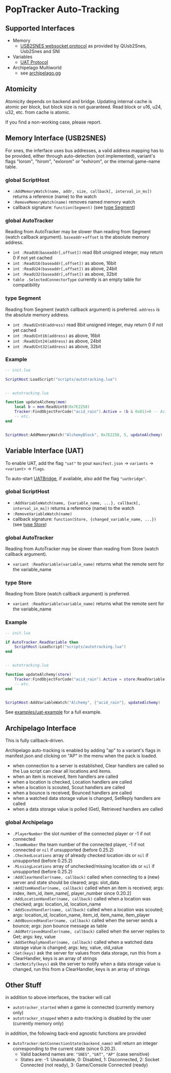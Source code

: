 # PopTracker Auto-Tracking

## Supported Interfaces

* Memory
  * [USB2SNES websocket protocol](https://github.com/Skarsnik/QUsb2snes/blob/master/docs/Procotol.md)
    as provided by QUsb2Snes, Usb2Snes and SNI
* Variables
  * [UAT Protocol](https://github.com/black-sliver/UAT)
* Archipelago Multiworld
  * see [archipelago.gg](https://archipelago.gg)


## Atomicity

Atomicity depends on backend and bridge.
Updating internal cache is atomic per block, but block size is not guaranteed.
Read block or u16, u24, u32, etc. from cache is atomic.

If you find a non-working case, please report.


## Memory Interface (USB2SNES)

For snes, the inferface uses bus addresses, a valid address mapping has to be
provided, either through auto-detection (not implemented), variant's flags
"lorom", "hirom", "exlorom" or "exhirom", or the internal game-name table.


### global ScriptHost
* `:AddMemoryWatch(name, addr, size, callback[, interval_in_ms])` returns a reference (name) to the watch
* `:RemoveMemoryWatch(name)` removes named memory watch
* callback signature:
`function(Segment)` (see [type Segment](#type-segment))


### global AutoTracker
Reading from AutoTracker may be slower than reading from Segment (watch callback argument). `baseaddr`+`offset` is the absolute memory address.
* `int :ReadU8(baseaddr[,offset])` read 8bit unsigned integer, may return 0 if not yet cached
* `int :ReadU16(baseaddr[,offset])` as above, 16bit
* `int :ReadU24(baseaddr[,offset])` as above, 24bit
* `int :ReadU32(baseaddr[,offset])` as above, 32bit
* `table .SelectedConnectorType` currently is an empty table for compatibility

### type Segment
Reading from Segment (watch callback argument) is preferred. `address` is the absolute memory address.
* `int :ReadUInt8(address)` read 8bit unsigned integer, may return 0 if not yet cached
* `int :ReadUInt16(address)` as above, 16bit
* `int :ReadUInt24(address)` as above, 24bit
* `int :ReadUInt32(address)` as above, 32bit


### Example

```lua
-- init.lua

ScriptHost:LoadScript("scripts/autotracking.lua")


-- autotracking.lua

function updateAlchemy(mem)
    local b = mem:ReadUint8(0x7E2258)
    Tracker:FindObjectForCode("acid_rain").Active = (b & 0x01)>0 -- Acid Rain
    -- etc.
end


ScriptHost:AddMemoryWatch("AlchemyBlock", 0x7E2258, 5, updateAlchemy)
```


## Variable Interface (UAT)

To enable UAT, add the flag `"uat"` to your `manifest.json` -> `variants`
-> `<variant>` -> `flags`.

To auto-start [UATBridge](https://github.com/black-sliver/UATBridge),
if available, also add the flag `"uatbridge"`.


### global ScriptHost
* `:AddVariableWatch(name, {variable_name, ...}, callback[, interval_in_ms])` returns a reference (name) to the watch
* `:RemoveVariableWatch(name)`
* callback signature:
`function(Store, {changed_variable_name, ...})` (see [type Store](#type-store))


### global AutoTracker
Reading from AutoTracker may be slower than reading from Store (watch callback argument).
* `variant :ReadVariable(variable_name)` returns what the remote sent for the variable_name


### type Store
Reading from Store (watch callback argument) is preferred.
* `variant :ReadVariable(variable_name)` returns what the remote sent for the variable_name


### Example

```lua
-- init.lua

if AutoTracker.ReadVariable then
    ScriptHost:LoadScript("scripts/autotracking.lua")
end


-- autotracking.lua

function updateAlchemy(store)
    Tracker:FindObjectForCode("acid_rain").Active = store:ReadVariable("acid_rain")>0 -- Acid Rain
    -- etc.
end


ScriptHost:AddVariableWatch("Alchemy", {"acid_rain"}, updateAlchemy)
```

See [examples/uat-example](../examples/uat-example) for a full example.


## Archipelago Interface

This is fully callback-driven.

Archipelago auto-tracking is enabled by adding "ap" to a variant's flags in
manifest.json and clicking on "AP" in the menu when the pack is loaded.

* when connection to a server is established, Clear handlers are called so the
  Lua script can clear all locations and items.
* when an item is received, Item handlers are called
* when a location is checked, Location handlers are called
* when a location is scouted, Scout handlers are called
* when a bounce is received, Bounced handlers are called
* when a watched data storage value is changed, SetReply handlers are called
* when a data storage value is polled (Get), Retrieved handlers are called

### global Archipelago
* `.PlayerNumber` the slot number of the connected player or -1 if not connected
* `.TeamNumber` the team number of the connected player, -1 if not connected or `nil` if unsupported (before 0.25.2)
* `.CheckedLocations` array of already checked location ids or `nil` if unsupported (before 0.25.2)
* `.MissingLocations` array of unchecked/missing location ids or `nil` if unsupported (before 0.25.2)
* `:AddClearHandler(name, callback)` called when connecting to a (new) server and state should be cleared; args: slot_data
* `:AddItemHandler(name, callback)` called when an item is received; args: index, item_id, item_name\[, player_number since 0.20.2\]
* `:AddLocationHandler(name, callback)` called when a location was checked; args: location_id, location_name
* `:AddScoutHandler(name, callback)` called when a location was scouted; args: location_id, location_name, item_id, item_name, item_player
* `:AddBouncedHandler(name, callback)` called when the server sends a bounce; args: json bounce message as table
* `:AddRetrievedHandler(name, callback)` called when the server replies to Get; args: key, value
* `:AddSetReplyHandler(name, callback)` called when a watched data storage value is changed; args: key, value, old_value
* `:Get(keys)` ask the server for values from data storage, run this from a ClearHandler, keys is an array of strings
* `:SetNotify(keys)` ask the server to notify when a data storage value is changed, run this from a ClearHandler, keys is an array of strings


## Other Stuff
in addition to above interfaces, the tracker will call
* `autotracker_started` when a game is connected (currently memory only)
* `autotracker_stopped` when a auto-tracking is disabled by the user (currently memory only)

in addition, the following back-end agnostic functions are provided
* `AutoTracker:GetConnectionState(backend_name)` will return an integer corresponding to the current state (since 0.20.2).
  * Valid backend names are: `"SNES"`, `"UAT"`, `"AP"` (case sensitive)
  * States are: -1: Unavailable, 0: Disabled, 1: Disconnected, 2: Socket Connected (not ready), 3: Game/Console Connected (ready)
